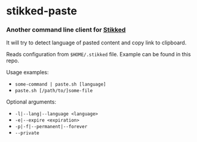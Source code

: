# stikked-paste
### Another command line client for [Stikked](https://github.com/claudehohl/Stikked)

It will try to detect language of pasted content and copy link to clipboard.

Reads configuration from `$HOME/.stikked` file. Example can be found in this repo.

Usage examples:
* `some-command | paste.sh [language]`
* `paste.sh [/path/to/]some-file`

Optional arguments:
* `-l|--lang|--language <language>`
* `-e|--expire <expiration>`
* `-p|-f|--permanent|--forever`
* `--private`
